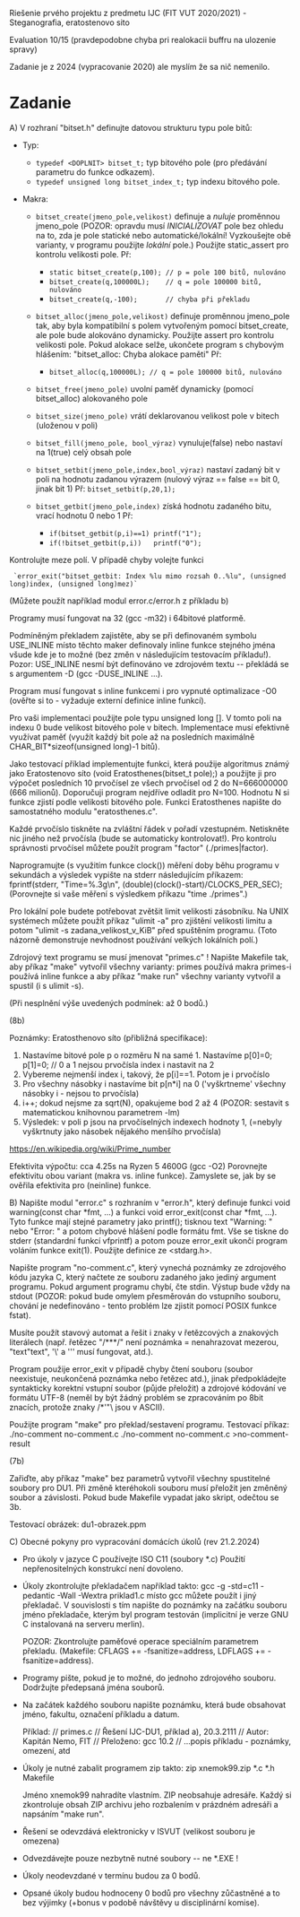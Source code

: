 Riešenie prvého projektu z predmetu IJC (FIT VUT 2020/2021) - Steganografia, eratostenovo sito

Evaluation 10/15 (pravdepodobne chyba pri realokacii buffru na ulozenie spravy)

Zadanie je z 2024 (vypracovanie 2020) ale myslím že sa nič nemenilo.

# Zadanie

A) V rozhraní "bitset.h" definujte datovou strukturu typu pole bitů:
   - Typ:
     - `typedef <DOPLNIT> bitset_t;` typ bitového pole (pro předávání parametru do funkce odkazem).
     - `typedef unsigned long bitset_index_t;` typ indexu bitového pole.

   - Makra:
     - `bitset_create(jmeno_pole,velikost)`
       definuje a _nuluje_ proměnnou jmeno_pole
       (POZOR: opravdu musí _INICIALIZOVAT_ pole bez ohledu na
       to, zda je pole statické nebo automatické/lokální!
       Vyzkoušejte obě varianty, v programu použijte _lokální_ pole.)
       Použijte  static_assert  pro kontrolu velikosti pole.
       Př:
        - `static bitset_create(p,100); // p = pole 100 bitů, nulováno`
        - `bitset_create(q,100000L);    // q = pole 100000 bitů, nulováno`
        - `bitset_create(q,-100);       // chyba při překladu`

     - `bitset_alloc(jmeno_pole,velikost)`
       definuje proměnnou jmeno_pole tak, aby byla kompatibilní s polem
       vytvořeným pomocí bitset_create, ale pole bude alokováno dynamicky.
       Použijte  assert  pro kontrolu velikosti pole.
       Pokud alokace selže, ukončete program s chybovým hlášením:
       "bitset_alloc: Chyba alokace paměti"
        Př:
        - `bitset_alloc(q,100000L); // q = pole 100000 bitů, nulováno`

     - `bitset_free(jmeno_pole)`
       uvolní paměť dynamicky (pomocí bitset_alloc) alokovaného pole

     - `bitset_size(jmeno_pole)`
       vrátí deklarovanou velikost pole v bitech (uloženou v poli)

     - `bitset_fill(jmeno_pole, bool_výraz)`
       vynuluje(false) nebo nastaví na 1(true) celý obsah pole

     - `bitset_setbit(jmeno_pole,index,bool_výraz)`
       nastaví zadaný bit v poli na hodnotu zadanou výrazem
       (nulový výraz == false == bit 0, jinak bit 1)
       Př: `bitset_setbit(p,20,1);`

     - `bitset_getbit(jmeno_pole,index)`
       získá hodnotu zadaného bitu, vrací hodnotu 0 nebo 1
       Př:
        - `if(bitset_getbit(p,i)==1) printf("1");`
        - `if(!bitset_getbit(p,i))   printf("0");`

   Kontrolujte meze polí. V případě chyby volejte funkci

     `error_exit("bitset_getbit: Index %lu mimo rozsah 0..%lu", (unsigned long)index, (unsigned long)mez)`

   (Můžete použít například modul error.c/error.h z příkladu b)

   Programy musí fungovat na 32 (gcc -m32) i 64bitové platformě.

   Podmíněným překladem zajistěte, aby se při definovaném symbolu
   USE_INLINE místo těchto maker definovaly inline funkce stejného jména
   všude kde je to možné (bez změn v následujícím testovacím příkladu!).
   Pozor: USE_INLINE nesmí být definováno ve zdrojovém textu --
          překládá se s argumentem -D (gcc -DUSE_INLINE ...).

   Program musí fungovat s inline funkcemi i pro vypnuté optimalizace -O0
   (ověřte si to - vyžaduje externí definice inline funkcí).

   Pro vaši implementaci použijte pole typu  unsigned long [].
   V tomto poli na indexu 0 bude velikost bitového pole v bitech.
   Implementace musí efektivně využívat paměť (využít každý
   bit pole až na posledních maximálně CHAR_BIT*sizeof(unsigned long)-1 bitů).

   Jako testovací příklad implementujte funkci, která použije algoritmus známý
   jako Eratostenovo síto (void Eratosthenes(bitset_t pole);) a použijte ji
   pro výpočet posledních 10 prvočísel ze všech prvočísel od 2 do
   N=666000000 (666 milionů). Doporučuji program nejdříve odladit pro N=100.
   Hodnotu N si funkce zjistí podle velikosti bitového pole.
   Funkci Eratosthenes napište do samostatného modulu "eratosthenes.c".

   Každé prvočíslo tiskněte na zvláštní řádek v pořadí
   vzestupném.  Netiskněte  nic  jiného  než  prvočísla (bude se
   automaticky  kontrolovat!).  Pro kontrolu správnosti prvočísel
   můžete použít program "factor" (./primes|factor).

   Naprogramujte (s využitím funkce clock()) měření doby běhu programu v
   sekundách a výsledek vypište na stderr následujícím příkazem:
     fprintf(stderr, "Time=%.3g\n", (double)(clock()-start)/CLOCKS_PER_SEC);
   (Porovnejte si vaše měření s výsledkem příkazu "time ./primes".)

   Pro lokální pole budete potřebovat zvětšit limit velikosti zásobníku.
   Na UNIX systémech můžete použít příkaz "ulimit -a" pro zjištění velikosti
   limitu a potom "ulimit -s zadana_velikost_v_KiB" před spuštěním programu.
   (Toto názorně demonstruje nevhodnost používání velkých lokálních polí.)

   Zdrojový text programu se musí jmenovat "primes.c" !
   Napište Makefile tak, aby příkaz "make" vytvořil všechny varianty:
     primes      používá makra
     primes-i    používá inline funkce
   a aby příkaz "make run" všechny varianty vytvořil a spustil (i s ulimit -s).

   (Při nesplnění výše uvedených podmínek: až 0 bodů.)

(8b)

Poznámky:  Eratosthenovo síto (přibližná specifikace):
   1) Nastavíme bitové pole  p  o rozměru N na samé 1.
      Nastavíme p[0]=0; p[1]=0; // 0 a 1 nejsou prvočísla
      index i nastavit na 2
   2) Vybereme nejmenší index i, takový, že p[i]==1.
      Potom je i prvočíslo
   3) Pro všechny násobky i nastavíme bit p[n*i] na 0
      ('vyškrtneme' všechny násobky i - nejsou to prvočísla)
   4) i++; dokud nejsme za sqrt(N), opakujeme bod 2 až 4
      (POZOR: sestavit s matematickou knihovnou parametrem -lm)
   5) Výsledek: v poli p jsou na prvočíselných indexech hodnoty 1,
      (=nebyly vyškrtnuty jako násobek nějakého menšího prvočísla)

   https://en.wikipedia.org/wiki/Prime_number

   Efektivita výpočtu: cca 4.25s na Ryzen 5 4600G (gcc -O2)
   Porovnejte efektivitu obou variant (makra vs. inline funkce).
   Zamyslete se, jak by se ověřila efektivita pro (neinline) funkce.

B) Napište modul "error.c" s rozhraním v "error.h", který definuje
   funkci void warning(const char *fmt, ...) a
   funkci void error_exit(const char *fmt, ...).
   Tyto funkce mají stejné parametry jako printf(); tisknou
   text "Warning: " nebo "Error: " a potom chybové hlášení podle
   formátu fmt. Vše se tiskne do stderr (standardní funkcí vfprintf)
   a potom pouze error_exit ukončí program voláním funkce exit(1).
   Použijte definice ze <stdarg.h>.

   Napište program "no-comment.c", který vynechá poznámky ze zdrojového kódu
   jazyka C, který načtete ze souboru zadaného jako jediný argument programu.
   Pokud argument programu chybí, čte stdin. Výstup bude vždy na stdout
   (POZOR: pokud bude omylem přesměrován do vstupního souboru, chování je
   nedefinováno - tento problém lze zjistit pomocí POSIX funkce fstat).

   Musíte použít stavový automat a řešit i znaky v řetězcových a znakových
   literálech (např. řetězec "/***/" není poznámka = nenahrazovat mezerou,
   "text\"text", '\\' a '\''  musí fungovat, atd.).

   Program použije error_exit v případě chyby čtení souboru (soubor
   neexistuje, neukončená poznámka nebo řetězec atd.), jinak
   předpokládejte syntakticky korektní vstupní soubor (půjde přeložit)
   a zdrojové kódování ve formátu UTF-8 (neměl by být žádný problém
   se zpracováním po 8bit znacích, protože znaky /*'"\ jsou v ASCII).

   Použijte program "make" pro překlad/sestavení programu.
   Testovací příkaz:  ./no-comment no-comment.c
                      ./no-comment no-comment.c >no-comment-result

(7b)

   Zařiďte, aby příkaz "make" bez parametrů vytvořil všechny spustitelné
   soubory pro DU1.  Při změně kteréhokoli souboru musí přeložit jen změněný
   soubor a závislosti. Pokud bude Makefile vypadat jako skript, odečtou se 3b.


Testovací obrázek: du1-obrazek.ppm



C) Obecné pokyny pro vypracování domácích úkolů (rev 21.2.2024)

*  Pro úkoly v jazyce C používejte ISO C11 (soubory *.c)
   Použití nepřenositelných konstrukcí není dovoleno.

*  Úkoly zkontrolujte překladačem například takto:
      gcc -g -std=c11 -pedantic -Wall -Wextra priklad1.c
   místo gcc můžete použít i jiný překladač.
   V  souvislosti s tím napište do poznámky na začátku
   souboru jméno překladače, kterým byl program testován
   (implicitní je verze GNU C instalovaná na serveru merlin).

   POZOR: Zkontrolujte paměťové operace speciálním parametrem překladu.
   (Makefile: CFLAGS += -fsanitize=address, LDFLAGS += -fsanitize=address).

*  Programy  pište, pokud je to možné, do jednoho zdrojového
   souboru. Dodržujte předepsaná jména souborů.

*  Na začátek každého souboru napište poznámku, která bude
   obsahovat jméno, fakultu, označení příkladu a datum.

   Příklad:
   // primes.c
   // Řešení IJC-DU1, příklad a), 20.3.2111
   // Autor: Kapitán Nemo, FIT
   // Přeloženo: gcc 10.2
   // ...popis příkladu - poznámky, omezení, atd

* Úkoly je nutné zabalit programem zip takto:
       zip xnemok99.zip *.c *.h Makefile

  Jméno xnemok99 nahradíte vlastním. ZIP neobsahuje adresáře.
  Každý si zkontroluje obsah ZIP archivu jeho rozbalením v prázdném adresáři
  a napsáním "make run".

* Řešení se odevzdává elektronicky v ISVUT (velikost souboru je omezena)

* Odvezdávejte pouze nezbytně nutné soubory -- ne *.EXE !

* Úkoly neodevzdané v termínu budou za 0 bodů.

* Opsané úkoly budou hodnoceny 0 bodů pro všechny zůčastněné
  a to bez výjimky (+bonus v podobě návštěvy u disciplinární komise).